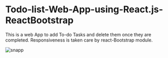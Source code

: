 # Todo-list-Web-App-using-React.js-ReactBootstrap


This is a web App to add To-do Tasks and delete them once they are completed. Responsiveness is taken care by react-Bootstrap module.

![snapp](https://github.com/Shikharmittal29/Todo-list-Web-App-using-React.js-ReactBootstrap/assets/59131093/29c94901-bb9c-41ef-a53c-62e352e967b4)
